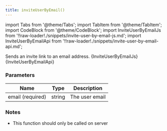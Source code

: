 ```yaml
---
title: inviteUserByEmail()
---
```


import Tabs from '@theme/Tabs';
import TabItem from '@theme/TabItem';
import CodeBlock from '@theme/CodeBlock';
import InviteUserByEmailJs from '!!raw-loader!./snippets/invite-user-by-email-js.md';
import InviteUserByEmailApi from '!!raw-loader!./snippets/invite-user-by-email-api.md';

Sends an invite link to an email address.
<Tabs>
  <TabItem value="javascript" label="Javascript" default>
    <CodeBlock className="language-jsx">
      {InviteUserByEmailJs}
    </CodeBlock>
  </TabItem>
  <TabItem value="API" label="API">
    <CodeBlock className="language-jsx" title="[POST]">
      {InviteUserByEmailApi}
    </CodeBlock>
  </TabItem>
</Tabs>

### Parameters
|Name   |Type  |Description       |
|-------|------|------------------|
|email (required)|string|The user email|

### Notes
- This function should only be called on server
